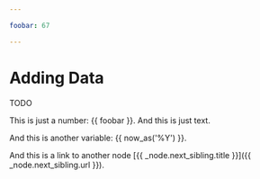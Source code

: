 ```yaml
---

foobar: 67

---
```


Adding Data
===========

TODO

This is just a number: {{ foobar }}. And this is just text.

And this is another variable: {{ now_as('%Y') }}.

And this is a link to another node [{{ _node.next_sibling.title }}]({{ _node.next_sibling.url }}).
